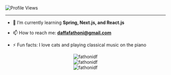 ![Profile Views](https://komarev.com/ghpvc/?username=fathonidf&style=for-the-badge)
[](header.png)

---

- 🌱 I’m currently learning **Spring, Next.js, and React.js**
  
- 📫 How to reach me: **daffafathoni@gmail.com**
  
- ⚡ Fun facts: I love cats and playing classical music on the piano


<div align="center">
  <img src="https://github-readme-stats.vercel.app/api/top-langs/?username=fathonidf&layout=compact&theme=ambient_gradient" alt="fathonidf" />
</div>
<div align="center">
  <img src="https://github-readme-streak-stats.herokuapp.com/?user=fathonidf&theme=ambient_gradient" alt="fathonidf" />
</div>
<div align="center">
  <img src="https://github-readme-stats.vercel.app/api?username=fathonidf&show_icons=true&locale=en&theme=ambient_gradient" alt="fathonidf" />
</div>
